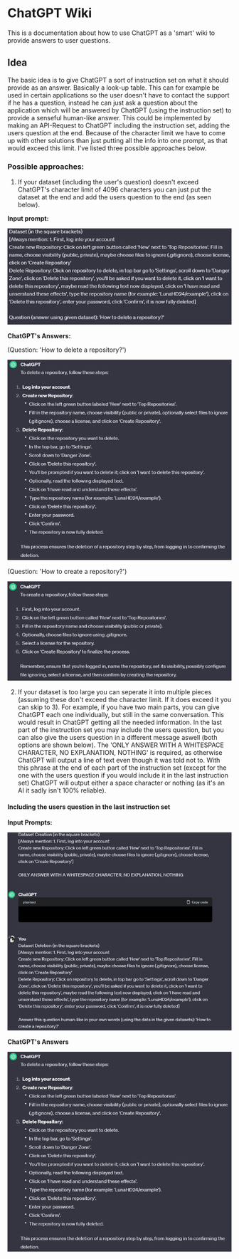 # ChatGPT Wiki
This is a documentation about how to use ChatGPT as a 'smart' wiki to provide answers to user questions.

## Idea
The basic idea is to give ChatGPT a sort of instruction set on what it should provide as an answer. Basically a look-up table. This can for example be used in certain applications so the user doesn't have to contact the support if he has a question, instead he can just ask a question about the application which will be answered by ChatGPT (using the instruction set) to provide a senseful human-like answer. This could be implemented by making an API-Request to ChatGPT including the instruction set, adding the users question at the end.
Because of the character limit we have to come up with other solutions than just putting all the info into one prompt, as that would exceed this limit. I've listed three possible approaches below.

### Possible approaches:
1. If your dataset (including the user's question) doesn't exceed ChatGPT's character limit of 4096 characters you can just put the dataset at the end and add the users question to the end (as seen below).

**Input prompt:**

![Screenshot of an example dataset for ChatGPT](https://github.com/LunaHD24/ChatGPT-Wiki/blob/main/ressources/dataset1.png)

**ChatGPT's Answers:**

(Question: 'How to delete a repository?')

![Screenshot of an example answer to a question from ChatGPT using a given dataset](https://github.com/LunaHD24/ChatGPT-Wiki/blob/main/ressources/datasetAnswer1.png)

(Question: 'How to create a repository?')

![Screenshot of an example answer to a question from ChatGPT using a given dataset](https://github.com/LunaHD24/ChatGPT-Wiki/blob/main/ressources/datasetAnswer2.png)


2. If your dataset is too large you can seperate it into multiple pieces (assuming these don't exceed the character limit. If it does exceed it you can skip to 3). For example, if you have two main parts, you can give ChatGPT each one individually, but still in the same conversation. This would result in ChatGPT getting all the needed information. In the last part of the instruction set you may include the users question, but you can also give the users question in a different message aswell (both options are shown below). The 'ONLY ANSWER WITH A WHITESPACE CHARACTER, NO EXPLANATION, NOTHING' is required, as otherwise ChatGPT will output a line of text even though it was told not to. With this phrase at the end of each part of the instruction set (except for the one with the users question if you would include it in the last instruction set) ChatGPT will output either a space character or nothing (as it's an AI it sadly isn't 100% reliable).

#### **Including the users question in the last instruction set**
**Input Prompts:**

![Screenshot of an example dataset part for ChatGPT](https://github.com/LunaHD24/ChatGPT-Wiki/blob/main/ressources/datasetPart1.png)

**ChatGPT's Answers**

![Screenshot of an example answer to a question from ChatGPT using a given dataset](https://github.com/LunaHD24/ChatGPT-Wiki/blob/main/ressources/datasetAnswer1.png)

